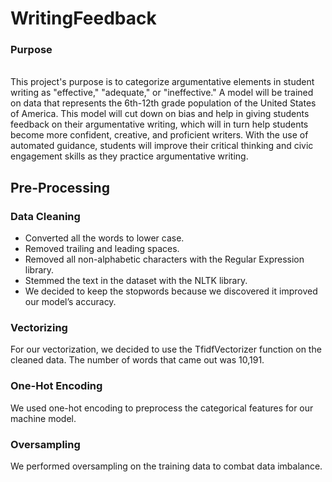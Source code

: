 # WritingFeedback
### Purpose
<br /> This project's purpose is to categorize argumentative elements in student writing as "effective," "adequate," or "ineffective." A model will be trained on data that represents the 6th-12th grade population of the United States of America. This model will cut down on bias and help in giving students feedback on their argumentative writing, which will in turn help students become more confident, creative, and proficient writers. With the use of automated guidance, students will improve their critical thinking and civic engagement skills as they practice argumentative writing.

## Pre-Processing

### Data Cleaning
* Converted all the words to lower case. 
* Removed trailing and leading spaces. 
* Removed all non-alphabetic characters with the Regular Expression library.
* Stemmed the text in the dataset with the NLTK library. 
* We decided to keep the stopwords because we discovered it improved our model’s accuracy.

### Vectorizing
For our vectorization, we decided to use the TfidfVectorizer function on the cleaned data. The number of words that came out was 10,191.

### One-Hot Encoding
We used one-hot encoding to preprocess the categorical features for our machine model.

### Oversampling
We performed oversampling on the training data to combat data imbalance. 
